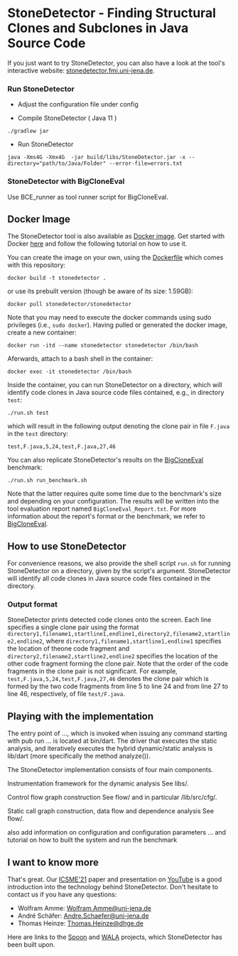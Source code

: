 # StoneDetector - Finding Structural Clones and Subclones in Java Source Code

If you just want to try StoneDetector, you can also have a look at the tool's interactive website: [stonedetector.fmi.uni-jena.de](https://stonedetector.fmi.uni-jena.de).

### Run StoneDetector
* Adjust the configuration file under config

* Compile StoneDetector ( Java 11 )
```
./gradlew jar
```

* Run StoneDetector
```
java -Xms4G -Xmx4G  -jar build/libs/StoneDetector.jar -x --directory="path/to/Java/Folder" --error-file=errors.txt 
```

### StoneDetector with BigCloneEval
 Use BCE_runner as tool runner script for BigCloneEval.

## Docker Image

The StoneDetector tool is also available as [Docker image](https://hub.docker.com/r/stonedetector/stonedetector). Get started with Docker [here](https://docs.docker.com/get-started/) and follow the following tutorial on how to use it.

You can create the image on your own, using the [Dockerfile](Dockerfile) which comes with this repository:
```
docker build -t stonedetector .
```
or use its prebuilt version  (though be aware of its size: 1.59GB):
```
docker pull stonedetector/stonedetector
```
Note that you may need to execute the docker commands using sudo privileges (i.e., `sudo docker`). Having pulled or generated the docker image, create a new container:
```
docker run -itd --name stonedetector stonedetector /bin/bash
```
Aferwards, attach to a bash shell in the container:
```
docker exec -it stonedetector /bin/bash
```
Inside the container, you can run StoneDetector on a directory, which will identify code clones in Java source code files contained, e.g., in directory `test`:
```
./run.sh test
```
which will result in the following output denoting the clone pair in file `F.java` in the `test` directory:
```
test,F.java,5,24,test,F.java,27,46
```
You can also replicate StoneDetector's results on the [BigCloneEval](https://github.com/jeffsvajlenko/BigCloneEval) benchmark:
```
./run.sh run_benchmark.sh
```
Note that the latter requires quite some time due to the benchmark's size and depending on your configuration. The results will be written into the tool evaluation report named `BigCloneEval_Report.txt`. For more information about the report's format or the benchmark, we refer to [BigCloneEval](https://github.com/jeffsvajlenko/BigCloneEval).

## How to use StoneDetector

For convenience reasons, we also provide the shell script `run.sh` for running StoneDetector on a directory, given by the script's argument. StoneDetector will identify all code clones in Java source code files contained in the directory.

### Output format

StoneDetector prints detected code clones onto the screen. Each line specifies a single clone pair using the format `directory1,filename1,startline1,endline1,directory2,filename2,startline2,endline2`, where `directory1,filename1,startline1,endline1` specifies the location of theone code fragment and `directory2,filename2,startline2,endline2` specifies the location of the other code fragment forming the clone pair. Note that the order of the code fragments in the clone pair is not significant. For example, `test,F.java,5,24,test,F.java,27,46` denotes the clone pair which is formed by the two code fragments from line 5 to line 24 and from line 27 to line 46, respectively, of file `test/F.java`.

## Playing with the implementation
The entry point of ..., which is invoked when issuing any command starting with pub run ... is located at bin/dart. The driver that executes the static analysis, and iteratively executes the hybrid dynamic/static analysis is lib/dart (more specifically the method analyze()).

The StoneDetector implementation consists of four main components.

Instrumentation framework for the dynamic analysis
See libs/.

Control flow graph construction
See flow/ and in particular /lib/src/cfg/.

Static call graph construction, data flow and dependence analysis
See flow/.

also add information on configuration and configuration parameters ... and tutorial on how to built the system and run the benchmark

## I want to know more

That's great. Our [ICSME'21](https://www.computer.org/csdl/proceedings-article/icsme/2021/288200a070/1yNh4Mp9yE0) paper and presentation on [YouTube](https://youtu.be/GirClq1CA8w) is a good introduction into the technology behind StoneDetector. Don't hesitate to contact us if you have any questions:
 * Wolfram Amme: Wolfram.Amme@uni-jena.de 
 * André Schäfer: Andre.Schaefer@uni-jena.de 
 * Thomas Heinze: Thomas.Heinze@dhge.de 

Here are links to the [Spoon](https://github.com/INRIA/spoon) and [WALA](https://github.com/wala/WALA) projects, which StoneDetector has been built upon.
